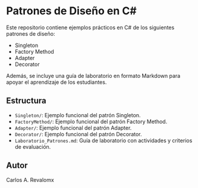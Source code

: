 # Patrones de Diseño en C#

Este repositorio contiene ejemplos prácticos en C# de los siguientes patrones de diseño:

- Singleton
- Factory Method
- Adapter
- Decorator

Además, se incluye una guía de laboratorio en formato Markdown para apoyar el aprendizaje de los estudiantes.

## Estructura

- `Singleton/`: Ejemplo funcional del patrón Singleton.
- `FactoryMethod/`: Ejemplo funcional del patrón Factory Method.
- `Adapter/`: Ejemplo funcional del patrón Adapter.
- `Decorator/`: Ejemplo funcional del patrón Decorator.
- `Laboratorio_Patrones.md`: Guía de laboratorio con actividades y criterios de evaluación.

## Autor

Carlos A. Revalomx

